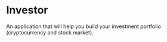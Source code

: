 # Investor
An application that will help you build your investment portfolio (cryptocurrency and stock market). 
